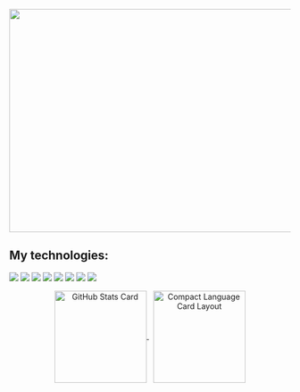 <p align="center">
 <img src='https://user-images.githubusercontent.com/62842327/107679279-22780400-6c7b-11eb-8184-2b730aaa0661.gif' width="800" height="400" />
</p>

## My technologies:

<img src="https://img.shields.io/badge/html5%20-%23E34F26.svg?&style=for-the-badge&logo=html5&logoColor=white"/> <img src="https://img.shields.io/badge/css3%20-%231572B6.svg?&style=for-the-badge&logo=css3&logoColor=white"/> <img src="https://img.shields.io/badge/javascript%20-%23323330.svg?&style=for-the-badge&logo=javascript&logoColor=%23F7DF1E"/> <img src="https://img.shields.io/badge/typescript%20-%23007ACC.svg?&style=for-the-badge&logo=typescript&logoColor=white"/>
<img src="https://img.shields.io/badge/react%20-%2320232a.svg?&style=for-the-badge&logo=react&logoColor=%2361DAFB"/> <img src="https://img.shields.io/badge/react_native%20-%2320232a.svg?&style=for-the-badge&logo=react&logoColor=%2361DAFB"/> <img src="https://img.shields.io/badge/redux%20-%23593d88.svg?&style=for-the-badge&logo=redux&logoColor=white"/> <img src="https://img.shields.io/badge/Next.js%20-000000?style=for-the-badge&logo=next.js&logoColor=white" />

<p align="center">
 <a href="https://github.com/ianfelix?tab=repositories" target="_blank">
  <img 
  align="center" 
  height=165 
  src="https://github-readme-stats.vercel.app/api?username=ianfelix&show_icons=true&theme=radical" 
  alt="GitHub Stats Card" 
  />
 </a>
 &nbsp;
 <a href="https://github.com/ianfelix?tab=repositories" target="_blank">
  <img 
  align="center" 
  height=165 
  src="https://github-readme-stats.vercel.app/api/top-langs/?username=anuraghazra&layout=compact&theme=radical" 
  alt="Compact Language Card Layout" 
  />
 </a>
</p>
